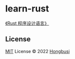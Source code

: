 # learn-rust

[《Rust 程序设计语言》](https://kaisery.github.io/trpl-zh-cn)

## License

[MIT](./LICENSE) License © 2022 [Hongbusi](https://github.com/Hongbusi) 

